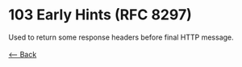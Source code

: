 # 103 Early Hints (RFC 8297)

Used to return some response headers before final HTTP message.
<br />
<br />
[<-- Back](../../http_codes.md)